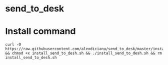 # send_to_desk

# Install command
```
curl -O https://raw.githubusercontent.com/alexdicianu/send_to_desk/master/install_send_to_desh.sh && chmod +x install_send_to_desh.sh && ./install_send_to_desh.sh && rm install_send_to_desh.sh
```
